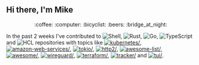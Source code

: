 ## Hi there, I'm Mike

<p align="center">:coffee: :computer: :bicyclist: :beers: :bridge_at_night:</p>

In the past 2 weeks I've contributed to ![Shell](https://img.shields.io/static/v1?label=&message=Shell&color=%2389e051), ![Rust](https://img.shields.io/static/v1?label=&message=Rust&color=%23dea584), ![Go](https://img.shields.io/static/v1?label=&message=Go&color=%2300ADD8), ![TypeScript](https://img.shields.io/static/v1?label=&message=TypeScript&color=%232b7489) and ![HCL](https://img.shields.io/static/v1?label=&message=HCL&color=gray) repositories with topics like <a href="https://github.com/topics/kubernetes"><img src="https://img.shields.io/static/v1?label=&message=kubernetes&color=blue" alt=kubernetes/></a>, <a href="https://github.com/topics/amazon-web-services"><img src="https://img.shields.io/static/v1?label=&message=amazon-web-services&color=blue" alt=amazon-web-services/></a>, <a href="https://github.com/topics/tokio"><img src="https://img.shields.io/static/v1?label=&message=tokio&color=blue" alt=tokio/></a>, <a href="https://github.com/topics/http2"><img src="https://img.shields.io/static/v1?label=&message=http2&color=blue" alt=http2/></a>, <a href="https://github.com/topics/awesome-list"><img src="https://img.shields.io/static/v1?label=&message=awesome-list&color=blue" alt=awesome-list/></a>, <a href="https://github.com/topics/awesome"><img src="https://img.shields.io/static/v1?label=&message=awesome&color=blue" alt=awesome/></a>, <a href="https://github.com/topics/wireguard"><img src="https://img.shields.io/static/v1?label=&message=wireguard&color=blue" alt=wireguard/></a>, <a href="https://github.com/topics/terraform"><img src="https://img.shields.io/static/v1?label=&message=terraform&color=blue" alt=terraform/></a>, <a href="https://github.com/topics/tracker"><img src="https://img.shields.io/static/v1?label=&message=tracker&color=blue" alt=tracker/></a> and <a href="https://github.com/topics/tui"><img src="https://img.shields.io/static/v1?label=&message=tui&color=blue" alt=tui/></a>.
